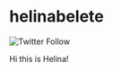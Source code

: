 # helinabelete
![Twitter Follow](https://img.shields.io/twitter/follow/https://twitter.com/ni1na5?style=social)


Hi this is Helina!
